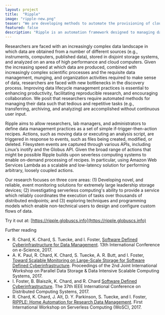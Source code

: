 ```yaml
---
layout: project
title:  "Ripple"
image: "ripple-new.png"
teaser: "We are developing methods to automate the provisioning of cloud computing infrastructure"
featured: false
description: "Ripple is an automation framework designed to managing data throughout its lifecycle, in which users specify via high-level rules and the actions to be performed on data at different times and locations."
---
```


Researchers are faced with an increasingly complex data landscape in which data are obtained from a number of different sources (e.g., instruments, computers, published data), stored in disjoint storage systems, and analyzed on an area of high performance and cloud computers. Given the increasing speed at which data are produced, combined with increasingly complex scientific processes and the requisite data management, munging, and organization activities required to make sense of data, researchers are faced with new bottlenecks in the discovery process. Improving data lifecycle management practices is essential to enhancing productivity, facilitating reproducible research, and encouraging collaboration. We posit that researchers require automated methods for managing their data such that tedious and repetitive tasks (e.g., transferring, archiving, and analyzing) are accomplished without continuous user input.

Ripple aims to allow researchers, lab managers, and administrators to define data management practices as a set of simple if-trigger-then-action recipes. Actions, such as moving data or executing an analysis script, are triggered in response to events, such as files being created, modified, or deleted. Filesystem events are captured through various APIs, including Linux’s inotify and the Globus API. Given the broad range of actions that might be possible
Ripple builds upon severless computing systems to enable on-demand processing of recipes. In particular, using Amazon Web Services Lambda as a scalable and low-latency solution for performing arbitrary, loosely coupled actions.

Our research focuses on three core areas:
(1) Developing novel, and reliable, event monitoring solutions for extremely large leadership storage devices;
(2) investigating serverless computing's ability to provide a service which reliably coordinates the execution of tasks over thousands of distributed endpoints; and 
(3) exploring techniques and programming models which enable non-technical users to design and configure custom flows of data.

Try it out at:
[https://ripple.globuscs.info](https://ripple.globuscs.info)

Further reading

- R. Chard, K. Chard, S. Tuecke, and I. Foster, [Software Defined Cyberinfrastructure for Data Management](https://www.researchgate.net/publication/321120695_Software_Defined_Cyberinfrastructure_for_Data_Management). 13th International Conference on e-Science, 2017.
- A. K. Paul, R. Chard, K. Chard, S. Tuecke, A. R. Butt, and I. Foster, [Toward Scalable Monitoring on Large-Scale Storage for
Software Defined Cyberinfrastructure](https://www.researchgate.net/publication/320808893_Toward_Scalable_Monitoring_on_Large-Scale_Storage_for_Software_Defined_Cyberinfrastructure). Proceedings of the 2nd Joint International Workshop on Parallel Data Storage & Data Intensive Scalable Computing Systems, 2017.
- I. Foster, B. Blaiszik, K. Chard, and R. Chard [Software Defined Cyberinfrastructure](https://www.researchgate.net/publication/317695594_Software_Defined_Cyberinfrastructure). The 37th IEEE International Conference on Distributed Computing Systems, 2017.
- R. Chard, K. Chard, J. Alt, D. Y. Parkinson, S. Tuecke, and I. Foster, [RIPPLE: Home Automation for Research Data Management](https://www.researchgate.net/publication/317333251_RIPPLE_Home_Automation_for_Research_Data_Management). First International Workshop on Serverless Computing (WoSC), 2017.
